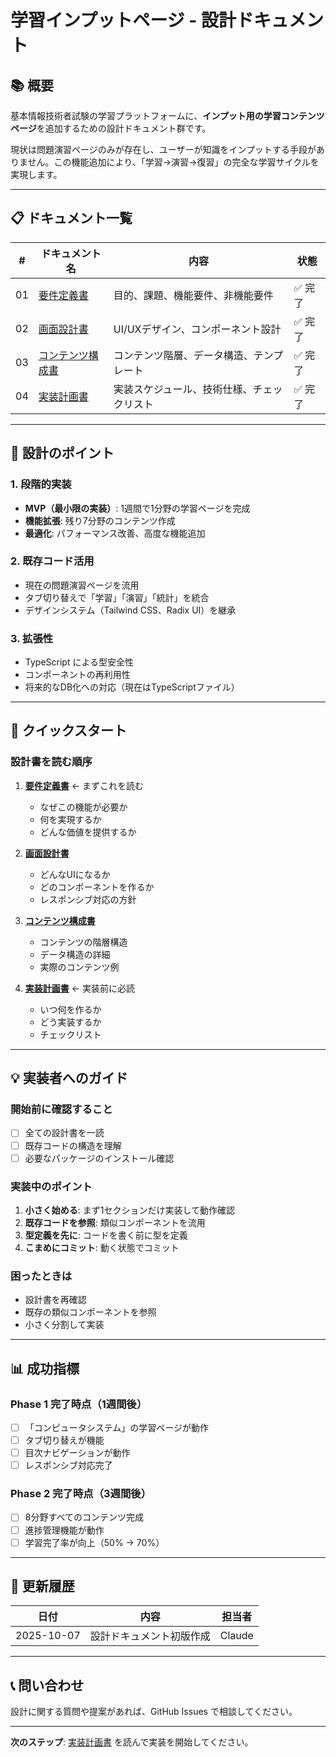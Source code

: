 # 学習インプットページ - 設計ドキュメント

## 📚 概要

基本情報技術者試験の学習プラットフォームに、**インプット用の学習コンテンツページ**を追加するための設計ドキュメント群です。

現状は問題演習ページのみが存在し、ユーザーが知識をインプットする手段がありません。この機能追加により、「学習→演習→復習」の完全な学習サイクルを実現します。

---

## 📋 ドキュメント一覧

| # | ドキュメント名 | 内容 | 状態 |
|---|--------------|------|------|
| 01 | [要件定義書](./01-requirements.md) | 目的、課題、機能要件、非機能要件 | ✅ 完了 |
| 02 | [画面設計書](./02-screen-design.md) | UI/UXデザイン、コンポーネント設計 | ✅ 完了 |
| 03 | [コンテンツ構成書](./03-content-structure.md) | コンテンツ階層、データ構造、テンプレート | ✅ 完了 |
| 04 | [実装計画書](./04-implementation-plan.md) | 実装スケジュール、技術仕様、チェックリスト | ✅ 完了 |

---

## 🎯 設計のポイント

### 1. 段階的実装
- **MVP（最小限の実装）**: 1週間で1分野の学習ページを完成
- **機能拡張**: 残り7分野のコンテンツ作成
- **最適化**: パフォーマンス改善、高度な機能追加

### 2. 既存コード活用
- 現在の問題演習ページを流用
- タブ切り替えで「学習」「演習」「統計」を統合
- デザインシステム（Tailwind CSS、Radix UI）を継承

### 3. 拡張性
- TypeScript による型安全性
- コンポーネントの再利用性
- 将来的なDB化への対応（現在はTypeScriptファイル）

---

## 🚀 クイックスタート

### 設計書を読む順序

1. **[要件定義書](./01-requirements.md)** ← まずこれを読む
   - なぜこの機能が必要か
   - 何を実現するか
   - どんな価値を提供するか

2. **[画面設計書](./02-screen-design.md)**
   - どんなUIになるか
   - どのコンポーネントを作るか
   - レスポンシブ対応の方針

3. **[コンテンツ構成書](./03-content-structure.md)**
   - コンテンツの階層構造
   - データ構造の詳細
   - 実際のコンテンツ例

4. **[実装計画書](./04-implementation-plan.md)** ← 実装前に必読
   - いつ何を作るか
   - どう実装するか
   - チェックリスト

---

## 💡 実装者へのガイド

### 開始前に確認すること
- [ ] 全ての設計書を一読
- [ ] 既存コードの構造を理解
- [ ] 必要なパッケージのインストール確認

### 実装中のポイント
1. **小さく始める**: まず1セクションだけ実装して動作確認
2. **既存コードを参照**: 類似コンポーネントを流用
3. **型定義を先に**: コードを書く前に型を定義
4. **こまめにコミット**: 動く状態でコミット

### 困ったときは
- 設計書を再確認
- 既存の類似コンポーネントを参照
- 小さく分割して実装

---

## 📊 成功指標

### Phase 1 完了時点（1週間後）
- [ ] 「コンピュータシステム」の学習ページが動作
- [ ] タブ切り替えが機能
- [ ] 目次ナビゲーションが動作
- [ ] レスポンシブ対応完了

### Phase 2 完了時点（3週間後）
- [ ] 8分野すべてのコンテンツ完成
- [ ] 進捗管理機能が動作
- [ ] 学習完了率が向上（50% → 70%）

---

## 🔄 更新履歴

| 日付 | 内容 | 担当者 |
|------|------|--------|
| 2025-10-07 | 設計ドキュメント初版作成 | Claude |

---

## 📞 問い合わせ

設計に関する質問や提案があれば、GitHub Issues で相談してください。

---

**次のステップ**: [実装計画書](./04-implementation-plan.md) を読んで実装を開始してください。

